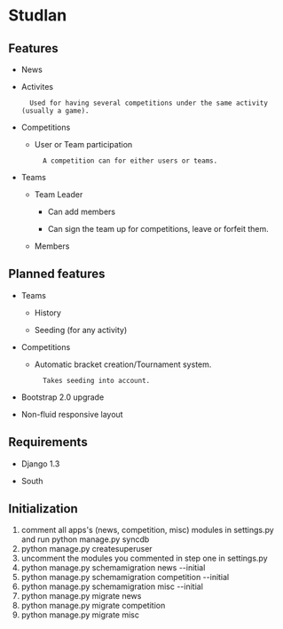 # Studlan #

## Features ##

* News

* Activites
  
		Used for having several competitions under the same activity (usually a game).

* Competitions

	* User or Team participation

			A competition can for either users or teams.

* Teams

	* Team Leader

		* Can add members

		* Can sign the team up for competitions, leave or forfeit them.

	* Members

## Planned features ##

* Teams

	* History

	* Seeding (for any activity)

* Competitions

	* Automatic bracket creation/Tournament system.
	  
			Takes seeding into account.

* Bootstrap 2.0 upgrade

* Non-fluid responsive layout

## Requirements ##

* Django 1.3

* South

## Initialization ##

1. comment all apps's (news, competition, misc) modules in settings.py and run python manage.py syncdb
2. python manage.py createsuperuser
3. uncomment the modules you commented in step one in settings.py
4. python manage.py schemamigration news --initial
5. python manage.py schemamigration competition --initial
6. python manage.py schemamigration misc --initial
7. python manage.py migrate news
8. python manage.py migrate competition
9. python manage.py migrate misc
